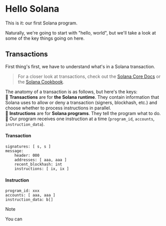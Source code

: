 # Hello Solana

This is it: our first Solana program.   
   
Naturally, we're going to start with "hello, world", but we'll take a look at some of the key things going on here.   
   
## Transactions

First thing's first, we have to understand what's in a Solana transaction.   
   
> For a closer look at transactions, check out the [Solana Core Docs](https://docs.solana.com/developing/programming-model/transactions) or the [Solana Cookbook](https://solanacookbook.com/core-concepts/transactions.html#facts).

The anatomy of a transaction is as follows, but here's the keys:   
:key: **Transactions** are for **the Solana runtime**. They contain information that Solana uses to allow or deny a transaction (signers, blockhash, etc.) and choose whether to process instructions in parallel.   
:key: **Instructions** are for **Solana programs**. They tell the program what to do.   
:key: Our program receives one instruction at a time (`program_id`, `accounts`, `instruction_data`).
#### Transaction
```shell
signatures: [ s, s ]
message:
    header: 000
    addresses: [ aaa, aaa ]
    recent_blockhash: int
    instructions: [ ix, ix ]
```
#### Instruction
```shell
program_id: xxx
accounts: [ aaa, aaa ]
instruction_data: b[]
```

>[!Note]
> You can